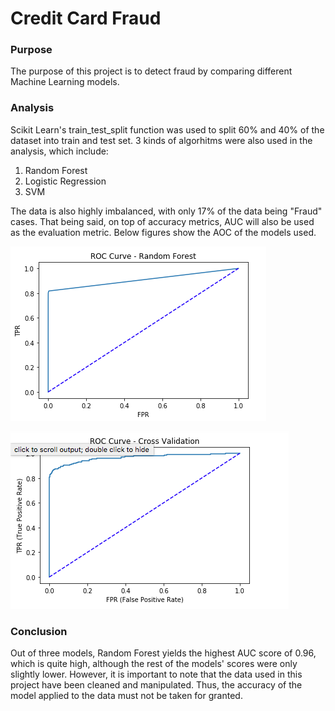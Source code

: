 # Credit Card Fraud

### Purpose
The purpose of this project is to detect fraud by comparing different Machine Learning models. 

### Analysis
Scikit Learn's train_test_split function was used to split 60% and 40% of the dataset into train and test set. 3 kinds of algorhitms were also used in the analysis, which include:
1. Random Forest
2. Logistic Regression
3. SVM

The data is also highly imbalanced, with only 17% of the data being "Fraud" cases. That being said, on top of accuracy metrics, AUC will also be used as the evaluation metric. Below figures show the AOC of the models used. 

![alt text](https://github.com/fistz24/Credit_Card_Fraud/blob/main/Screen%20Shot%202020-12-30%20at%201.40.36%20PM.png)
 
![alt text](https://github.com/fistz24/Credit_Card_Fraud/blob/main/Screen%20Shot%202020-12-30%20at%201.41.08%20PM.png)
 
 ### Conclusion
 Out of three models, Random Forest yields the highest AUC score of 0.96, which is quite high, although the rest of the models' scores were only slightly lower. However, it is important to note that the data used in this project have been cleaned and manipulated. Thus, the accuracy of the model applied to the data must not be taken for granted. 
 
